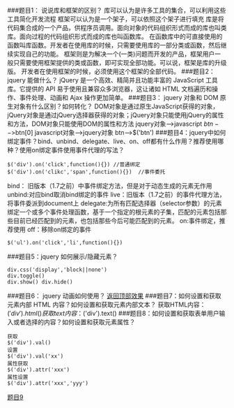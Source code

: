 ###题目1： 说说库和框架的区别？
库可以认为是许多工具的集合，可以利用这些工具简化开发流程
框架可以认为是一个架子，可以依照这个架子进行填充
库是将代码集合成的一个产品，供程序员调用。面向对象的代码组织形式而成的库也叫类库。面向过程的代码组织形式而成的库也叫函数库。
在函数库中的可直接使用的函数叫库函数。开发者在使用库的时候，只需要使用库的一部分类或函数，然后继续实现自己的功能。
框架则是为解决一个(一类)问题而开发的产品，框架用户一般只需要使用框架提供的类或函数，即可实现全部功能。可以说，框架是库的升级版。
开发者在使用框架的时候，必须使用这个框架的全部代码。
###题目2： jquery 能做什么？
jQuery 是一个高效、精简并且功能丰富的 JavaScript 工具库。它提供的 API 易于使用且兼容众多浏览器，这让诸如 HTML 文档遍历和操作、事件处理、动画和 Ajax 操作更加简单。
###题目3： jquery 对象和 DOM 原生对象有什么区别？如何转化？
DOM对象是通过原生JavaScript获得的对象，jQuery对象是通过jQuery选择器获得的对象；jQuery对象只能使用jQuery的属性和方法，DOM对象只能使用DOM的属性和方法
jquery对象-->javascript  $btn-->$btn[0]
javascript对象-->jquery对象 btn-->$('btn')
###题目4：jquery中如何绑定事件？bind、unbind、delegate、live、on、off都有什么作用？推荐使用哪种？使用on绑定事件使用事件代理的写法？
```
$('div').on('click',function(){}) //普通绑定
$('div').on('clikc','span',function(){})  //事件委托
```
bind： 旧版本（1.7之前）中事件绑定方法，但是对于动态生成的元素无作用
unbind:对应bind取消bind绑定的事件
live：旧版本（1.7之前）的事件代理方法，将事件委派到document上
delegate:为所有匹配选择器（selector参数）的元素绑定一个或多个事件处理函数，基于一个指定的根元素的子集，匹配的元素包括那些目前已经匹配到的元素，也包括那些今后可能匹配到的元素。
on:事件绑定，推荐使用
off：移除on绑定的事件
```
$('ul').on('click','li',function(){})
```
###题目5：jquery 如何展示/隐藏元素？
```
div.css('display','block||none')
div.toggle()
div.show() div.hide()
```
###题目6： jquery 动画如何使用？
[返回顶部效果](http://js.jirengu.com/mowuwujeda/26/edit)
###题目7：如何设置和获取元素内部 HTML 内容？如何设置和获取元素内部文本？
获取HTML内容：$('div').html()
获取text内容：$('div').text()
###题目8：如何设置和获取表单用户输入或者选择的内容？如何设置和获取元素属性？
```
获取
$('div').val()
设置
$('div').val('xx')
属性获取
$('div').attr('xxx')
属性设置
$('div').attr('xxx','yyy')
```
[题目9](http://js.jirengu.com/wipuwuvewe/2/edit)